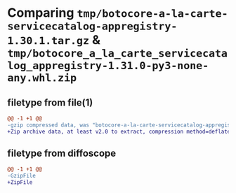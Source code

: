 # Comparing `tmp/botocore-a-la-carte-servicecatalog-appregistry-1.30.1.tar.gz` & `tmp/botocore_a_la_carte_servicecatalog_appregistry-1.31.0-py3-none-any.whl.zip`

## filetype from file(1)

```diff
@@ -1 +1 @@
-gzip compressed data, was "botocore-a-la-carte-servicecatalog-appregistry-1.30.1.tar", last modified: Thu Jul  6 01:45:34 2023, max compression
+Zip archive data, at least v2.0 to extract, compression method=deflate
```

## filetype from diffoscope

```diff
@@ -1 +1 @@
-GzipFile
+ZipFile
```

